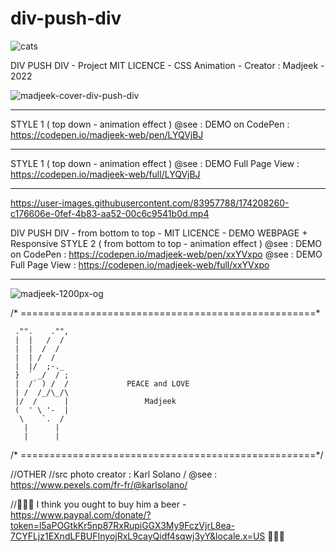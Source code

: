# div-push-div

![cats](https://user-images.githubusercontent.com/83957788/174211445-a7bb6938-921f-4d87-85b2-61e45313dc16.jpg)


DIV PUSH DIV - Project MIT LICENCE - CSS Animation - Creator : Madjeek - 2022

![madjeek-cover-div-push-div](https://images.pexels.com/photos/2780762/pexels-photo-2780762.jpeg?auto=compress&cs=tinysrgb&w=1260&h=750&dpr=1)
____________
STYLE 1 ( top down - animation effect )
@see : DEMO on CodePen : https://codepen.io/madjeek-web/pen/LYQVjBJ
____________
STYLE 1 ( top down - animation effect )
@see : DEMO Full Page View : https://codepen.io/madjeek-web/full/LYQVjBJ
____________



https://user-images.githubusercontent.com/83957788/174208260-c176606e-0fef-4b83-aa52-00c6c9541b0d.mp4



DIV PUSH DIV - from bottom to top - MIT LICENCE - DEMO WEBPAGE + Responsive
STYLE 2 ( from bottom to top - animation effect )
@see : DEMO on CodePen : https://codepen.io/madjeek-web/pen/xxYVxpo
@see : DEMO Full Page View : https://codepen.io/madjeek-web/full/xxYVxpo
___________

![madjeek-1200px-og](https://user-images.githubusercontent.com/83957788/174204965-cd246cba-6142-49c4-b722-eee34685e753.jpg)

/* ===================================================*
    
     ."".    ."",       
     |  |   /  /
     |  |  /  /
     |  | /  /
     |  |/  ;-._ 
     }  ` _/  / ;
     |  /` ) /  /             PEACE and LOVE
     | /  /_/\_/\
     |/  /      |                 Madjeek
     (  ' \ '-  |
      \    `.  /
       |      |
       |      |

	
	
/* ===================================================*/

//OTHER
//src photo creator : Karl Solano / @see : https://www.pexels.com/fr-fr/@karlsolano/

//🍺🍺🍺 I think you ought to buy him a beer - https://www.paypal.com/donate/?token=l5aPOGtkKr5np87RxRupiGGX3My9FczVjrL8ea-7CYFLjz1EXndLFBUFInyojRxL9cayQidf4sqwj3yY&locale.x=US 🍺🍺🍺
